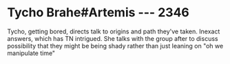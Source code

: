 # Tycho Brahe#Artemis --- 2346

Tycho, getting bored, directs talk to origins and path they've taken. Inexact answers, which has TN intrigued. She talks with the group after to discuss possibility that they might be being shady rather than just leaning on "oh we manipulate time"
